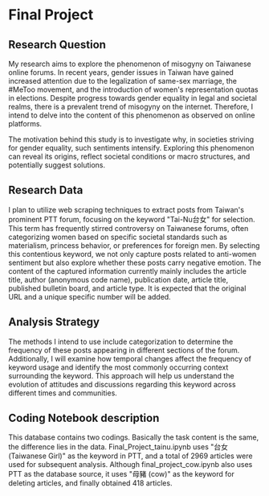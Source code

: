 # Final Project
## Research Question
My research aims to explore the phenomenon of misogyny on Taiwanese online forums. In recent years, gender issues in Taiwan have gained increased attention due to the legalization of same-sex marriage, the #MeToo movement, and the introduction of women's representation quotas in elections. Despite progress towards gender equality in legal and societal realms, there is a prevalent trend of misogyny on the internet. Therefore, I intend to delve into the content of this phenomenon as observed on online platforms.

The motivation behind this study is to investigate why, in societies striving for gender equality, such sentiments intensify. Exploring this phenomenon can reveal its origins, reflect societal conditions or macro structures, and potentially suggest solutions.

## Research Data


I plan to utilize web scraping techniques to extract posts from Taiwan's prominent PTT forum, focusing on the keyword "Tai-Nu台女" for selection. This term has frequently stirred controversy on Taiwanese forums, often categorizing women based on specific societal standards such as materialism, princess behavior, or preferences for foreign men. By selecting this contentious keyword, we not only capture posts related to anti-women sentiment but also explore whether these posts carry negative emotion. 
The content of the captured information currently mainly includes the article title, author (anonymous code name), publication date, article title, published bulletin board, and article type. It is expected that the original URL and a unique specific number will be added.

## Analysis Strategy
The methods I intend to use include categorization to determine the frequency of these posts appearing in different sections of the forum. Additionally, I will examine how temporal changes affect the frequency of keyword usage and identify the most commonly occurring context surrounding the keyword. This approach will help us understand the evolution of attitudes and discussions regarding this keyword across different times and communities.

## Coding Notebook description
This database contains two codings. Basically the task content is the same, the difference lies in the data. Final_Project_tainu.ipynb uses "台女(Taiwanese Girl)" as the keyword in PTT, and a total of 2969 articles were used for subsequent analysis. Although final_project_cow.ipynb also uses PTT as the database source, it uses "母豬 (cow)" as the keyword for deleting articles, and finally obtained 418 articles.
